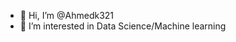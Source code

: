 - 👋 Hi, I’m @Ahmedk321
- 👀 I’m interested in Data Science/Machine learning
<!---
Ahmedk321/Ahmedk321 is a ✨ special ✨ repository because its `README.md` (this file) appears on your GitHub profile.
You can click the Preview link to take a look at your changes.
--->
